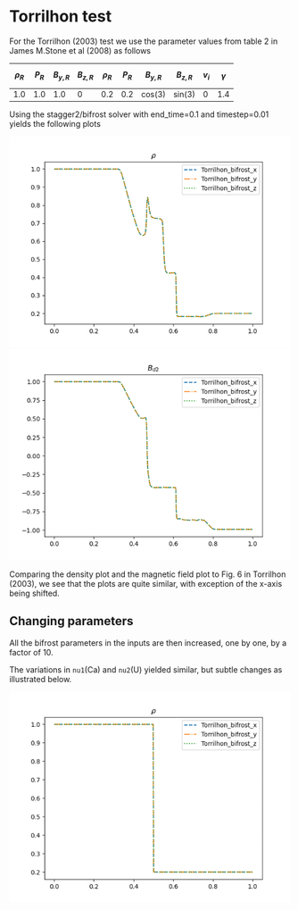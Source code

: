 # Torrilhon test

For the Torrilhon (2003) test we use the parameter values from table 2 in James M.Stone et al (2008) as follows

|$$\rho_R$$|$$P_R$$|$$B_{y,R}$$|$$B_{z,R}$$|$$\rho_R$$|$$P_R$$|$$B_{y,R}$$|$$B_{z,R}$$|$$v_i$$ |$$\gamma$$|
|----------|-------|-----------|-----------|----------|-------|-----------|-----------|--------|----------|
|1.0	   | 1.0   | 1.0       | 0         | 0.2      | 0.2   | cos(3)    | sin(3)    | 0      | 1.4      |

Using the stagger2/bifrost solver with end_time=0.1 and timestep=0.01 yields the following plots

![rho](images/Torrilhon_bifrost_rho.png)
![B](images/Torrilhon_bifrost_bd2.png)


Comparing the density plot and the magnetic field plot to Fig. 6 in Torrilhon (2003), we see that the plots are quite similar, with exception of the x-axis being shifted. 
## Changing parameters
All the bifrost parameters in the inputs are then increased, one by one, by a factor of 10.

The variations in `nu1`(Ca) and `nu2`(U) yielded similar, but subtle changes as illustrated below.

![nu12](images/Torrilhon/nu1x_rho.gif)
